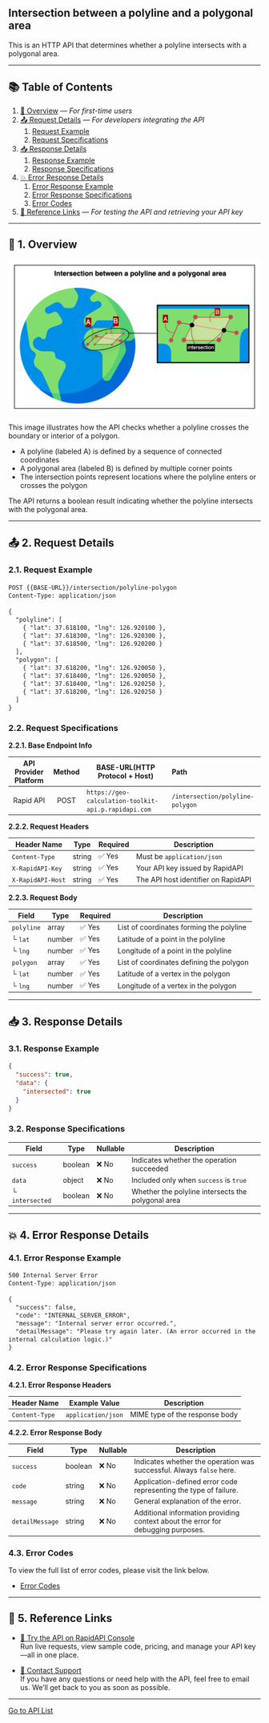 ## Intersection between a polyline and a polygonal area

This is an HTTP API that determines whether a polyline intersects with a polygonal area.

---

## 📚 Table of Contents

1. [🧭 Overview](#-1-overview) — *For first-time users*
2. [📤 Request Details](#-2-request-details) — *For developers integrating the API*
    1. [Request Example](#21-request-example)
    2. [Request Specifications](#22-request-specifications)
3. [📥 Response Details](#-3-response-details)
    1. [Response Example](#31-response-example)
    2. [Response Specifications](#32-response-specifications)
4. [💥 Error Response Details](#-4-error-response-details)
    1. [Error Response Example](#41-error-response-example)
    2. [Error Response Specifications](#42-error-response-specifications)
    3. [Error Codes](#43-error-codes)
5. [🔗 Reference Links](#-5-reference-links) — *For testing the API and retrieving your API key*

---

## 🧭 1. Overview

![intersection-between-a-polyline-and-a-polygonal-area](./img/intersection-between-a-polyline-and-a-polygonal-area.png)

This image illustrates how the API checks whether a polyline crosses the boundary or interior of a polygon.

- A polyline (labeled A) is defined by a sequence of connected coordinates
- A polygonal area (labeled B) is defined by multiple corner points
- The intersection points represent locations where the polyline enters or crosses the polygon

The API returns a boolean result indicating whether the polyline intersects with the polygonal area.

---

## 📤 2. Request Details

### 2.1. Request Example

```http request
POST {{BASE-URL}}/intersection/polyline-polygon
Content-Type: application/json

{
  "polyline": [
    { "lat": 37.618100, "lng": 126.920100 },
    { "lat": 37.618300, "lng": 126.920300 },
    { "lat": 37.618500, "lng": 126.920200 }
  ],
  "polygon": [
    { "lat": 37.618200, "lng": 126.920050 },
    { "lat": 37.618400, "lng": 126.920050 },
    { "lat": 37.618400, "lng": 126.920250 },
    { "lat": 37.618200, "lng": 126.920250 }
  ]
}
```

### 2.2. Request Specifications

**2.2.1. Base Endpoint Info**

| API Provider Platform | Method | BASE-URL(HTTP Protocol + Host)                       | Path                             |
|:---------------------:|:------:|------------------------------------------------------|:---------------------------------|
|       Rapid API       |  POST  | `https://geo-calculation-toolkit-api.p.rapidapi.com` | `/intersection/polyline-polygon` |

**2.2.2. Request Headers**

| Header Name       | Type   | Required | Description                         |
|-------------------|--------|----------|-------------------------------------|
| `Content-Type`    | string | ✅ Yes    | Must be `application/json`          |
| `X-RapidAPI-Key`  | string | ✅ Yes    | Your API key issued by RapidAPI     |
| `X-RapidAPI-Host` | string | ✅ Yes    | The API host identifier on RapidAPI |

**2.2.3. Request Body**

| Field      | Type   | Required | Description                              |
|------------|--------|----------|------------------------------------------|
| `polyline` | array  | ✅ Yes    | List of coordinates forming the polyline |
| └ `lat`    | number | ✅ Yes    | Latitude of a point in the polyline      |
| └ `lng`    | number | ✅ Yes    | Longitude of a point in the polyline     |
| `polygon`  | array  | ✅ Yes    | List of coordinates defining the polygon |
| └ `lat`    | number | ✅ Yes    | Latitude of a vertex in the polygon      |
| └ `lng`    | number | ✅ Yes    | Longitude of a vertex in the polygon     |

---

## 📥 3. Response Details

### 3.1. Response Example

```json
{
  "success": true,
  "data": {
    "intersected": true
  }
}
```

### 3.2. Response Specifications

| Field           | Type    | Nullable | Description                                        |
|-----------------|---------|----------|----------------------------------------------------|
| `success`       | boolean | ❌ No     | Indicates whether the operation succeeded          |
| `data`          | object  | ❌ No     | Included only when `success` is `true`             |
| └ `intersected` | boolean | ❌ No     | Whether the polyline intersects the polygonal area |

---

## 💥 4. Error Response Details

### 4.1. Error Response Example

```http request
500 Internal Server Error
Content-Type: application/json

{
  "success": false,
  "code": "INTERNAL_SERVER_ERROR",
  "message": "Internal server error occurred.",
  "detailMessage": "Please try again later. (An error occurred in the internal calculation logic.)"
}
```

### 4.2. Error Response Specifications

**4.2.1. Error Response Headers**

| Header Name    | Example Value      | Description                    |
|----------------|--------------------|--------------------------------|
| `Content-Type` | `application/json` | MIME type of the response body |

**4.2.2. Error Response Body**

| Field           | Type    | Nullable | Description                                                                      |
|-----------------|---------|----------|----------------------------------------------------------------------------------|
| `success`       | boolean | ❌ No     | Indicates whether the operation was successful. Always `false` here.             |
| `code`          | string  | ❌ No     | Application-defined error code representing the type of failure.                 |
| `message`       | string  | ❌ No     | General explanation of the error.                                                |
| `detailMessage` | string  | ❌ No     | Additional information providing context about the error for debugging purposes. |

### 4.3. Error Codes

To view the full list of error codes, please visit the link below.

- [Error Codes](./common/error-codes.md)

---

## 🔗 5. Reference Links

- [🚀 Try the API on RapidAPI Console](https://rapidapi.com/your-api/test)  
  Run live requests, view sample code, pricing, and manage your API key—all in one place.


- [💬 Contact Support](mailto:support@yourapi.com)  
  If you have any questions or need help with the API, feel free to email us. We’ll get back to you as soon as possible.

---

[Go to API List](../README)